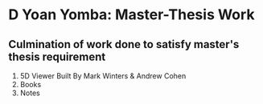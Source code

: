 # D Yoan Yomba: Master-Thesis Work



## Culmination of work done to satisfy master's thesis requirement
   
   1. 5D Viewer Built By Mark Winters & Andrew Cohen
   2. Books
   3. Notes
